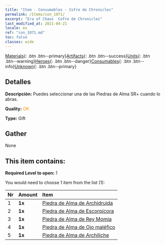 ```yaml
---
title: "Item - Consumables - Cofre de Chronicles"
permalink: /Items/con_1071/
excerpt: "Era of Chaos  Cofre de Chronicles"
last_modified_at: 2021-04-21
locale: es
ref: "con_1071.md"
toc: false
classes: wide
---
```

 [Materials](/es/Items/){: .btn .btn--primary}[Artifacts](/es/Items/Artifacts/){: .btn .btn--success}[Units](/es/Items/Units/){: .btn .btn--warning}[Heroes](/es/Items/Heroes/){: .btn .btn--danger}[Consumables](/es/Items/Consumables/){: .btn .btn--info}[Unknown](/es/Items/Unknown/){: .btn .btn--primary}

## Detalles
 **Descripción:** Puedes seleccionar una de las Piedras de Alma SR+ cuando lo abras.

 **Quality:** <span style="color: #FF8C00">OK</span>

 **Type:** Gift

## Gather

  None

## This item contains:

 **Required Level to open:** 1

 You would need to choose 1 item from the list (1):

  | Nr | Amount |     Item    |
  |:---|:-------|:------------|
  | 1 |  **1x** | [Piedra de Alma de Archidruida](/es/Items/unt_296/) |  | 
  | 2 |  **1x** | [Piedra de Alma de Escorpícora](/es/Items/unt_333/) |  | 
  | 3 |  **1x** | [Piedra de Alma de Rey Momia](/es/Items/unt_304/) |  | 
  | 4 |  **1x** | [Piedra de Alma de Ojo maléfico](/es/Items/unt_330/) |  | 
  | 5 |  **1x** | [Piedra de Alma de Archiliche](/es/Items/unt_301/) |  | 
